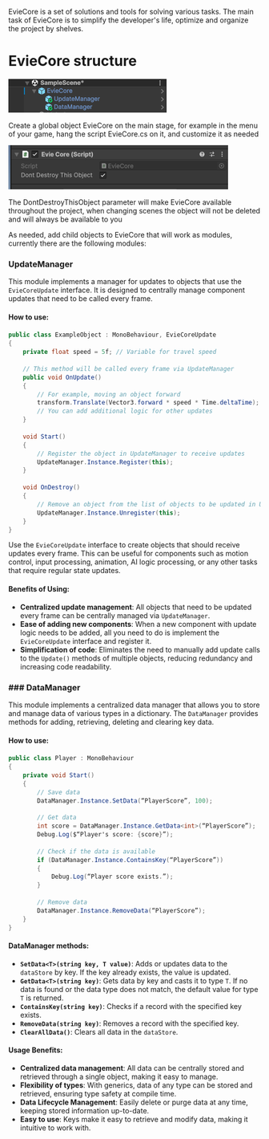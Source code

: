 
EvieCore is a set of solutions and tools for solving various tasks.
The main task of EvieCore is to simplify the developer's life, optimize and organize the project by shelves.
# EvieCore structure

![](docs/01.png)

Create a global object EvieCore on the main stage, for example in the menu of your game, hang the script EvieCore.cs on it, and customize it as needed

![](docs/02.png)

The DontDestroyThisObject parameter will make EvieCore available throughout the project, when changing scenes the object will not be deleted and will always be available to you

As needed, add child objects to EvieCore that will work as modules, currently there are the following modules:

### UpdateManager

This module implements a manager for updates to objects that use the `EvieCoreUpdate` interface. It is designed to centrally manage component updates that need to be called every frame. 
#### How to use:

```csharp
public class ExampleObject : MonoBehaviour, EvieCoreUpdate
{
    private float speed = 5f; // Variable for travel speed

    // This method will be called every frame via UpdateManager
    public void OnUpdate()
    {
        // For example, moving an object forward
        transform.Translate(Vector3.forward * speed * Time.deltaTime);
        // You can add additional logic for other updates
    }

    void Start()
    {
        // Register the object in UpdateManager to receive updates
        UpdateManager.Instance.Register(this);
    }

    void OnDestroy()
    {
        // Remove an object from the list of objects to be updated in UpdateManager
        UpdateManager.Instance.Unregister(this);
    }
}
```

Use the `EvieCoreUpdate` interface to create objects that should receive updates every frame. This can be useful for components such as motion control, input processing, animation, AI logic processing, or any other tasks that require regular state updates.
#### Benefits of Using:

- **Centralized update management**: All objects that need to be updated every frame can be centrally managed via `UpdateManager`.
- **Ease of adding new components**: When a new component with update logic needs to be added, all you need to do is implement the `EvieCoreUpdate` interface and register it.
- **Simplification of code**: Eliminates the need to manually add update calls to the `Update()` methods of multiple objects, reducing redundancy and increasing code readability.
### ### DataManager

This module implements a centralized data manager that allows you to store and manage data of various types in a dictionary. The `DataManager` provides methods for adding, retrieving, deleting and clearing key data.

#### How to use:

```csharp
public class Player : MonoBehaviour
{
    private void Start()
    {
        // Save data
        DataManager.Instance.SetData(“PlayerScore”, 100);
        
        // Get data
        int score = DataManager.Instance.GetData<int>(“PlayerScore”);
        Debug.Log($“Player's score: {score}”);

        // Check if the data is available
        if (DataManager.Instance.ContainsKey(“PlayerScore”))
        {
            Debug.Log(“Player score exists.”);
        }
        
        // Remove data
        DataManager.Instance.RemoveData(“PlayerScore”);
    }
}

```

#### DataManager methods:

- **`SetData<T>(string key, T value)`**: Adds or updates data to the `dataStore` by key. If the key already exists, the value is updated.
- **`GetData<T>(string key)`**: Gets data by key and casts it to type `T`. If no data is found or the data type does not match, the default value for type `T` is returned.
- **`ContainsKey(string key)`**: Checks if a record with the specified key exists.
- **`RemoveData(string key)`**: Removes a record with the specified key.
- **`ClearAllData()`**: Clears all data in the `dataStore`.

#### Usage Benefits:

- **Centralized data management**: All data can be centrally stored and retrieved through a single object, making it easy to manage.
- **Flexibility of types**: With generics, data of any type can be stored and retrieved, ensuring type safety at compile time.
- **Data Lifecycle Management**: Easily delete or purge data at any time, keeping stored information up-to-date.
- **Easy to use**: Keys make it easy to retrieve and modify data, making it intuitive to work with.






